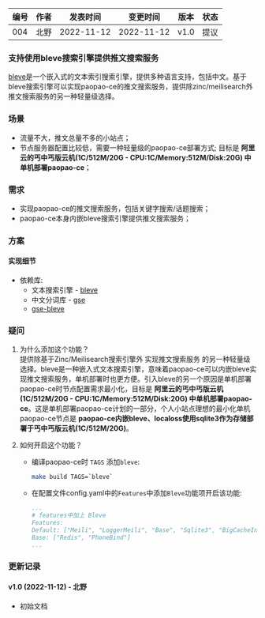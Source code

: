 | 编号 | 作者 | 发表时间 | 变更时间 | 版本 | 状态 |
| ----- | ----- | ----- | ----- | ----- | ----- |
| 004| 北野 | 2022-11-12 | 2022-11-12 | v1.0 | 提议 |

### 支持使用bleve搜索引擎提供推文搜索服务
 [bleve](https://github.com/blevesearch/bleve)是一个嵌入式的文本索引搜索引擎，提供多种语言支持，包括中文。基于bleve搜索引擎可以实现paopao-ce的推文搜索服务，提供除zinc/meilisearch外推文搜索服务的另一种轻量级选择。

### 场景

 * 流量不大，推文总量不多的小站点；
 * 节点服务器配置比较低，需要一种轻量级的paopao-ce部署方式; 目标是 **阿里云的丐中丐版云机(1C/512M/20G - CPU:1C/Memory:512M/Disk:20G) 中单机部署paopao-ce**；

### 需求

* 实现paopao-ce的推文搜索服务，包括关键字搜索/话题搜索；
* paopao-ce本身内嵌bleve搜索引擎提供推文搜索服务；
 
### 方案
#### 实现细节
* 依赖库:
   * 文本搜索引擎 - [bleve](https://github.com/blevesearch/bleve)
   * 中文分词库 - [gse](https://github.com/go-ego/gse)
   * [gse-bleve](https://github.com/vcaesar/gse-bleve)

### 疑问
1. 为什么添加这个功能？   
提供除基于Zinc/Meilisearch搜索引擎外 实现推文搜索服务 的另一种轻量级选择。bleve是一种嵌入式文本搜索引擎，意味着paopao-ce可以内嵌bleve实现推文搜索服务，单机部署时也更方便。引入bleve的另一个原因是单机部署paopao-ce时节点配置需求最小化，目标是 **阿里云的丐中丐版云机(1C/512M/20G - CPU:1C/Memory:512M/Disk:20G) 中单机部署paopao-ce**。这是单机部署paopao-ce计划的一部分，个人小站点理想的最小化单机paopao-ce节点是 **paopao-ce内嵌bleve、localoss使用sqlite3作为存储部署于丐中丐版云机(1C/512M/20G)**。

2. 如何开启这个功能？   
    * 编译paopao-ce时 `TAGS` 添加`bleve`:  
        ```bash
        make build TAGS=`bleve`
        ```

    * 在配置文件config.yaml中的`Features`中添加`Bleve`功能项开启该功能:  
        ```yaml
        ...
        # features中加上 Bleve
        Features:
        Default: ["Meili", "LoggerMeili", "Base", "Sqlite3", "BigCacheIndex", "MinIO", "Friendship", "Bleve"]
        Base: ["Redis", "PhoneBind"]
        ...
        ```

### 更新记录
#### v1.0 (2022-11-12) - 北野
* 初始文档